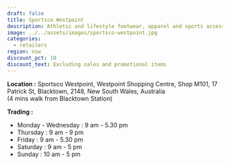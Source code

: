 ```yaml
---
draft: false
title: Sportsco Westpoint
description: Athletic and lifestyle footwear, apparel and sports accessories
image: ../../assets/images/sportsco-westpoint.jpg
categories:
  - retailers
region: nsw
discount_pct: 10
discount_text: Excluding sales and promotional items
---
```


**Location :** Sportsco Westpoint, Westpoint Shopping Centre, Shop M101, 17 Patrick St, Blacktown, 2148, New South Wales, Australia\
(4 mins walk from Blacktown Station)

**Trading :**

- Monday - Wednesday : 9 am - 5.30 pm
- Thursday : 9 am - 9 pm
- Friday : 9 am - 5.30 pm
- Saturday : 9 am - 5 pm
- Sunday : 10 am - 5 pm
